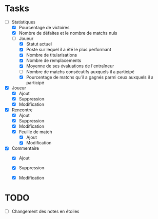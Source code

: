 # Tasks
 - [ ] Statistiques
   - [x] Pourcentage de victoires
   - [x] Nombre de défaites et le nombre de matchs nuls
   - [ ] Joueur
     - [x] Statut actuel
     - [x] Poste sur lequel il a été le plus performant
     - [x] Nombre de titularisations
     - [x] Nombre de remplacements
     - [x] Moyenne de ses évaluations de l'entraîneur
     - [ ] Nombre de matchs consécutifs auxquels il a participé
     - [x] Pourcentage de matchs qu'il a gagnés parmi ceux auxquels il a participé
 - [x] Joueur
   - [x] Ajout
   - [x] Suppression
   - [x] Modification
 - [x] Rencontre
   - [x] Ajout
   - [x] Suppression
   - [x] Modification
   - [x] Feuille de match
     - [x] Ajout
     - [x] Modification
 - [x] Commentaire
   - [x] Ajout
   - [x] Suppression
   - [x] Modification


# TODO
 - [ ] Changement des notes en étoiles
